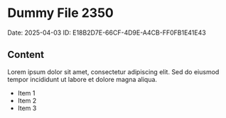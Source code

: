 # Dummy File 2350

Date: 2025-04-03
ID: E18B2D7E-66CF-4D9E-A4CB-FF0FB1E41E43

## Content

Lorem ipsum dolor sit amet, consectetur adipiscing elit.
Sed do eiusmod tempor incididunt ut labore et dolore magna aliqua.

* Item 1
* Item 2
* Item 3
